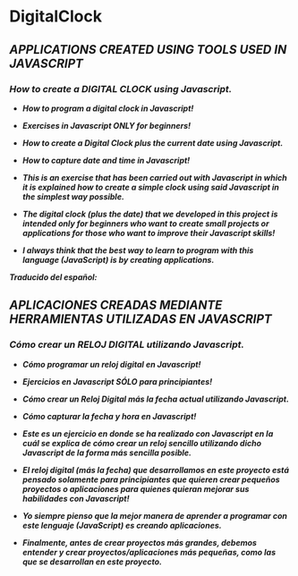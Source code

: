 # DigitalClock

## **_APPLICATIONS CREATED USING TOOLS USED IN JAVASCRIPT_**

### **_How to create a DIGITAL CLOCK using Javascript._**

- **_How to program a digital clock in Javascript!_**
 
- **_Exercises in Javascript ONLY for beginners!_**

- **_How to create a Digital Clock plus the current date using Javascript._**

- **_How to capture date and time in Javascript!_**

- **_This is an exercise that has been carried out with Javascript in which it is explained how to create a simple clock using said Javascript in the simplest way possible._**

- **_The digital clock (plus the date) that we developed in this project is intended only for beginners who want to create small projects or applications for those who want to improve their Javascript skills!_**

- **_I always think that the best way to learn to program with this language (JavaScript) is by creating applications._**

**_Traducido del español:_**

## **_APLICACIONES CREADAS MEDIANTE HERRAMIENTAS UTILIZADAS EN JAVASCRIPT_**

### **_Cómo crear un RELOJ DIGITAL utilizando Javascript._**

- **_Cómo programar un reloj digital en Javascript!_**
  
- **_Ejercicios en Javascript SÓLO para principiantes!_**
  
- **_Cómo crear un Reloj Digital más la fecha actual utilizando Javascript._**
  
- **_Cómo capturar la fecha y hora en Javascript!_**
  
- **_Este es un ejercicio en donde se ha realizado con Javascript en la cuál se explica de cómo crear un reloj sencillo utilizando dicho Javascript de la forma más sencilla posible._**
  
- **_El reloj digital (más la fecha) que desarrollamos en este proyecto está pensado solamente para principiantes que quieren crear pequeños proyectos o aplicaciones para quienes quieran mejorar sus habilidades con Javascript!_**
  
- **_Yo siempre pienso que la mejor manera de aprender a programar con este lenguaje (JavaScript) es creando aplicaciones._**
  
- **_Finalmente, antes de crear proyectos más grandes, debemos entender y crear proyectos/aplicaciones más pequeñas, como las que se desarrollan en este proyecto._**
